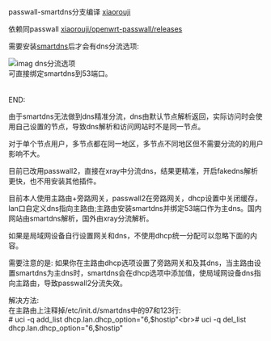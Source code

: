  passwall-smartdns分支编译 [xiaorouji](https://github.com/xiaorouji/openwrt-passwall/tree/luci-smartdns-dev)

依赖同passwall [xiaorouji/openwrt-passwall/releases](https://github.com/xiaorouji/openwrt-passwall/releases)

需要安装[smartdns](https://github.com/pymumu/smartdns/releases)后才会有dns分流选项:

![imag dns分流选项](https://github.com/yoier/passwall-smartdns-dev-build/blob/luci-smartdns-new-version/img/1.png)<br>
可直接绑定smartdns到53端口。
<br>
<br>
<br>
END:

由于smartdns无法做到dns精准分流，dns由默认节点解析返回，实际访问时会使用自己设置的节点，导致dns解析和访问网站时不是同一节点。

对于单个节点用户，多节点都在同一地区，多节点不同地区但不需要分流的的用户影响不大。

目前已改用passwall2，直接在xray中分流dns，结果更精准，开启fakedns解析更快，也不用安装其他插件。

目前本人使用主路由+旁路网关，passwall2在旁路网关，dhcp设置中关闭缓存，lan口自定义dns指向主路由;主路由安装smartdns并绑定53端口作为主dns。国内网站由smartdns解析，国外由xray分流解析。

如果是局域网设备自行设置网关和dns，不使用dhcp统一分配可以忽略下面的内容。

需要注意的是: 如果你在主路由dhcp选项设置了旁路网关和及其dns，当主路由设置smartdns为主dns时，smartdns会在dhcp选项中添加值，使局域网设备dns指向主路由，导致passwall2分流失效。

解决方法:<br>
在主路由上注释掉/etc/init.d/smartdns中的97和123行:<br># uci -q add_list dhcp.lan.dhcp_option="6,$hostip"<br># uci -q del_list dhcp.lan.dhcp_option="6,$hostip"

